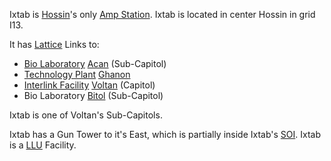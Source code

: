 Ixtab is [Hossin](../locations/Hossin.md)'s only
[Amp Station](../locations/Amp_Station.md). Ixtab is located in center Hossin in
grid I13.

It has [Lattice](../terminology/Lattice.md) Links to:

- [Bio Laboratory](../locations/Bio_Laboratory.md) [Acan](Acan.md) (Sub-Capitol)
- [Technology Plant](../locations/Technology_Plant.md) [Ghanon](Ghanon.md)
- [Interlink Facility](terminology/Interlink.md) [Voltan](Voltan.md) (Capitol)
- Bio Laboratory [Bitol](Bitol.md) (Sub-Capitol)

Ixtab is one of Voltan's Sub-Capitols.

Ixtab has a Gun Tower to it's East, which is partially inside Ixtab's
[SOI](../locations/Sphere_of_Influence.md). Ixtab is a
[LLU](../Lattice_Logic_Unit.md) Facility.

<!--[Category:Facilities](Category:Facilities.md)-->
